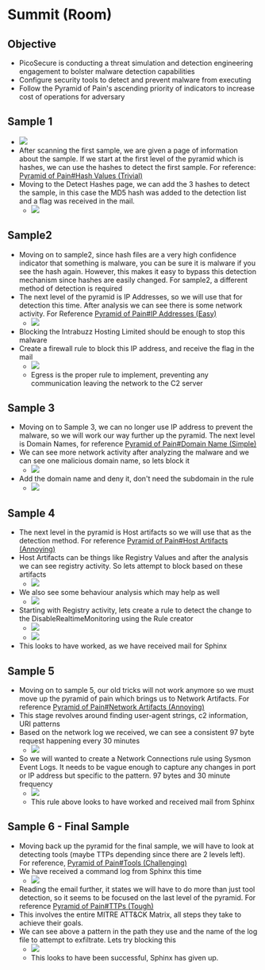 # Summit (Room)
## Objective
- PicoSecure is conducting a threat simulation and detection engineering engagement to bolster malware detection capabilities
- Configure security tools to detect and prevent malware from executing
- Follow the Pyramid of Pain's ascending priority of indicators to increase cost of operations for adversary
## Sample 1
- ![](assets/Pasted%20image%2020241011094734.png)
- After scanning the first sample, we are given a page of information about the sample. If we start at the first level of the pyramid which is hashes, we can use the hashes to detect the first sample. For reference: [Pyramid of Pain#Hash Values (Trivial)](TryHackMe/1%20-%20SOC%20Level%201/1-2-Pyramid-of-Pain#Hash%20Values%20(Trivial))
- Moving to the Detect Hashes page, we can add the 3 hashes to detect the sample, in this case the MD5 hash was added to the detection list and a flag was received in the mail.
	- ![](assets/Pasted%20image%2020241011095056.png)
## Sample2
- Moving on to sample2, since hash files are a very high confidence indicator that something is malware, you can be sure it is malware if you see the hash again. However, this makes it easy to bypass this detection mechanism since hashes are easily changed. For sample2, a different method of detection is required
- The next level of the pyramid is IP Addresses, so we will use that for detection this time. After analysis we can see there is some network activity. For Reference [Pyramid of Pain#IP Addresses (Easy)](TryHackMe/1%20-%20SOC%20Level%201/1-2-Pyramid-of-Pain#IP%20Addresses%20(Easy))
	- ![](assets/Pasted%20image%2020241011095524.png)
- Blocking the Intrabuzz Hosting Limited should be enough to stop this malware
- Create a firewall rule to block this IP address, and receive the flag in the mail
	- ![](assets/Pasted%20image%2020241011100215.png)
	- Egress is the proper rule to implement, preventing any communication leaving the network to the C2 server
## Sample 3
- Moving on to Sample 3, we can no longer use IP address to prevent the malware, so we will work our way further up the pyramid. The next level is Domain Names, for reference [Pyramid of Pain#Domain Name (Simple)](TryHackMe/1%20-%20SOC%20Level%201/1-2-Pyramid-of-Pain#Domain%20Name%20(Simple))
- We can see more network activity after analyzing the malware and we can see one malicious domain name, so lets block it
	- ![](assets/Pasted%20image%2020241011100559.png)
- Add the domain name and deny it, don't need the subdomain in the rule
	- ![](assets/Pasted%20image%2020241011100716.png)
## Sample 4
- The next level in the pyramid is Host artifacts so we will use that as the detection method. For reference [Pyramid of Pain#Host Artifacts (Annoying)](TryHackMe/1%20-%20SOC%20Level%201/1-2-Pyramid-of-Pain#Host%20Artifacts%20(Annoying))
- Host Artifacts can be things like Registry Values and after the analysis we can see registry activity. So lets attempt to block based on these artifacts
	- ![](assets/Pasted%20image%2020241011101215.png)
- We also see some behaviour analysis which may help as well
	- ![](assets/Pasted%20image%2020241011101308.png)
- Starting with Registry activity, lets create a rule to detect the change to the DisableRealtimeMonitoring using the Rule creator
	- ![](assets/Pasted%20image%2020241011101644.png)
	- ![](assets/Pasted%20image%2020241011101653.png)
- This looks to have worked, as we have received mail for Sphinx
## Sample 5
- Moving on to sample 5, our old tricks will not work anymore so we must move up the pyramid of pain which brings us to Network Artifacts. For reference [Pyramid of Pain#Network Artifacts (Annoying)](TryHackMe/1%20-%20SOC%20Level%201/1-2-Pyramid-of-Pain#Network%20Artifacts%20(Annoying))
- This stage revolves around finding user-agent strings, c2 information, URI patterns
- Based on the network log we received, we can see a consistent 97 byte request happening every 30 minutes
	- ![](assets/Pasted%20image%2020241011103504.png)
- So we will wanted to create a Network Connections rule using Sysmon Event Logs. It needs to be vague enough to capture any changes in port or IP address but specific to the pattern. 97 bytes and 30 minute frequency
	- ![](assets/Pasted%20image%2020241011103641.png)
	- This rule above looks to have worked and received mail from Sphinx
## Sample 6 - Final Sample
- Moving back up the pyramid for the final sample, we will have to look at detecting tools (maybe TTPs depending since there are 2 levels left). For reference, [Pyramid of Pain#Tools (Challenging)](TryHackMe/1%20-%20SOC%20Level%201/1-2-Pyramid-of-Pain#Tools%20(Challenging))
- We have received a command log from Sphinx this time
	- ![](assets/Pasted%20image%2020241011103943.png)
- Reading the email further, it states we will have to do more than just tool detection, so it seems to be focused on the last level of the pyramid. For reference [Pyramid of Pain#TTPs (Tough)](TryHackMe/1%20-%20SOC%20Level%201/1-2-Pyramid-of-Pain#TTPs%20(Tough))
- This involves the entire MITRE ATT&CK Matrix, all steps they take to achieve their goals.
- We can see above a pattern in the path they use and the name of the log file to attempt to exfiltrate. Lets try blocking this
	- ![](assets/Pasted%20image%2020241011104333.png)
	- This looks to have been successful, Sphinx has given up.